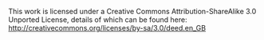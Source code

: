 This work is licensed under a Creative Commons Attribution-ShareAlike 3.0 Unported License, details of which can be found here: http://creativecommons.org/licenses/by-sa/3.0/deed.en_GB

